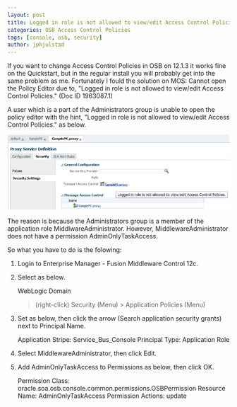 ```yaml
---
layout: post
title: Logged in role is not allowed to view/edit Access Control Policies in OSB
categories: OSB Access Control Policies
tags: [console, osb, security]
author: jphjulstad
---
```

<link rel="stylesheet" href="//maxcdn.bootstrapcdn.com/font-awesome/4.3.0/css/font-awesome.min.css">
If you want to change Access Control Policies in OSB on 12.1.3 it works fine on the Quickstart, but in the regular install you will probably get into the same problem as me. Fortunately I fould the solution on MOS: Cannot open the Policy Editor due to, "Logged in role is not allowed to view/edit Access Control Policies." (Doc ID 1963087.1)

A user which is a part of the Administrators group is unable to open the policy editor with the hint, "Logged in role is not allowed to view/edit Access Control Policies." as below.

![](/images/2015-05-28-view-edit-access-osb/console_security.png)

The reason is because the Administrators group is a member of the application role MiddlwareAdministrator. However, MiddlewareAdministrator does not have a permission AdminOnlyTaskAccess.

So what you have to do is the folowing:

1. Login to Enterprise Manager - Fusion Middleware Control 12c.
2. Select as below.

   WebLogic Domain
   > <domain-name> (right-click)
     > Security (Menu)
       > Application Policies (Menu)

3. Set as below, then click the arrow (Search application security grants) next to Principal Name.

   Application Stripe: Service_Bus_Console
   Principal Type: Application Role

4. Select MiddlewareAdministrator, then click Edit.
5. Add AdminOnlyTaskAccess to Permissions as below, then click OK.

   Permission Class: oracle.soa.osb.console.common.permissions.OSBPermission
   Resource Name: AdminOnlyTaskAccess
   Permission Actions: update